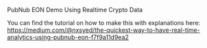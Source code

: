 PubNub EON Demo Using Realtime Crypto Data

You can find the tutorial on how to make this with explanations here:
https://medium.com/@nxsyed/the-quickest-way-to-have-real-time-analytics-using-pubnub-eon-f7f9a11d9ea2
